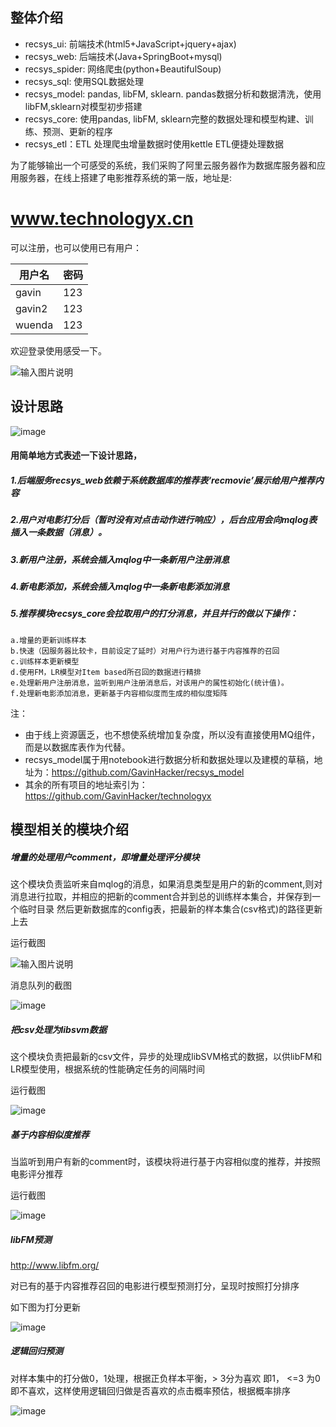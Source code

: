
## 整体介绍

* recsys_ui: 前端技术(html5+JavaScript+jquery+ajax)
* recsys_web: 后端技术(Java+SpringBoot+mysql)
* recsys_spider: 网络爬虫(python+BeautifulSoup)
* recsys_sql: 使用SQL数据处理
* recsys_model: pandas, libFM, sklearn.  pandas数据分析和数据清洗，使用libFM,sklearn对模型初步搭建
* recsys_core: 使用pandas, libFM, sklearn完整的数据处理和模型构建、训练、预测、更新的程序
* recsys_etl：ETL  处理爬虫增量数据时使用kettle ETL便捷处理数据

为了能够输出一个可感受的系统，我们采购了阿里云服务器作为数据库服务器和应用服务器，在线上搭建了电影推荐系统的第一版，地址是:

# www.technologyx.cn

可以注册，也可以使用已有用户：


用户名 | 密码
---|---
gavin | 123
gavin2 | 123
wuenda | 123

欢迎登录使用感受一下。


![输入图片说明](https://gitee.com/uploads/images/2019/0505/141506_61adc584_1234921.jpeg "主页.jpg")


## 设计思路

![image](https://images.gitee.com/uploads/images/2019/0109/204217_b71ea240_1234921.png)

#### 用简单地方式表述一下设计思路，

##### 1.后端服务recsys_web依赖于系统数据库的推荐表‘recmovie’展示给用户推荐内容
##### 2.用户对电影打分后（暂时没有对点击动作进行响应），后台应用会向mqlog表插入一条数据（消息）。
##### 3.新用户注册，系统会插入mqlog中一条新用户注册消息
##### 4.新电影添加，系统会插入mqlog中一条新电影添加消息
##### 5.推荐模块recsys_core会拉取用户的打分消息，并且并行的做以下操作：

    a.增量的更新训练样本
    b.快速（因服务器比较卡，目前设定了延时）对用户行为进行基于内容推荐的召回
    c.训练样本更新模型
    d.使用FM，LR模型对Item based所召回的数据进行精排
    e.处理新用户注册消息，监听到用户注册消息后，对该用户的属性初始化(统计值)。
    f.处理新电影添加消息，更新基于内容相似度而生成的相似度矩阵
    

注：

* 由于线上资源匮乏，也不想使系统增加复杂度，所以没有直接使用MQ组件，而是以数据库表作为代替。
* recsys_model属于用notebook进行数据分析和数据处理以及建模的草稿，地址为：https://github.com/GavinHacker/recsys_model
* 其余的所有项目的地址索引为：https://github.com/GavinHacker/technologyx


## 模型相关的模块介绍



##### 增量的处理用户comment，即增量处理评分模块

这个模块负责监听来自mqlog的消息，如果消息类型是用户的新的comment,则对消息进行拉取，并相应的把新的comment合并到总的训练样本集合，并保存到一个临时目录
然后更新数据库的config表，把最新的样本集合(csv格式)的路径更新上去

 运行截图

![输入图片说明](https://gitee.com/uploads/images/2019/0505/141303_0253c880_1234921.png "运行截图.png")

消息队列的截图

![image](http://www.vmfor.com/img/recsys/mqlog.png)


##### 把csv处理为libsvm数据

这个模块负责把最新的csv文件，异步的处理成libSVM格式的数据，以供libFM和LR模型使用，根据系统的性能确定任务的间隔时间

运行截图

![image](http://www.vmfor.com/img/recsys/把CSV数据处理为libsvm数据.png)


##### 基于内容相似度推荐

当监听到用户有新的comment时，该模块将进行基于内容相似度的推荐，并按照电影评分推荐

运行截图

![image](https://images.gitee.com/uploads/images/2019/0109/204220_57620ba7_1234921.png)


##### libFM预测

http://www.libfm.org/

对已有的基于内容推荐召回的电影进行模型预测打分，呈现时按照打分排序

如下图为打分更新

![image](http://www.vmfor.com/img/recsys/libFM预测.png)

##### 逻辑回归预测

对样本集中的打分做0，1处理，根据正负样本平衡，> 3分为喜欢 即1， <=3 为0 即不喜欢，这样使用逻辑回归做是否喜欢的点击概率预估，根据概率排序

![image](https://images.gitee.com/uploads/images/2019/0109/204230_64db3104_1234921.png)
